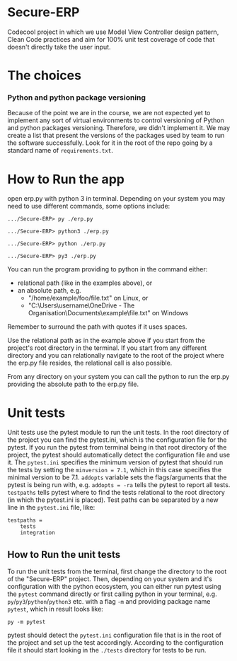 # Secure-ERP
Codecool project in which we use Model View Controller design pattern, 
Clean Code practices and aim for 100% unit test coverage 
of code that doesn't directly take the user input. 


# The choices

### Python and python package versioning 
Because of the point we are in the course, we are not expected yet to implement any sort of virtual environments to 
control versioning of Python and python packages versioning. Therefore, we didn't implement it. We may create a list 
that present the versions of the packages used by team to run the software successfully. Look for it in the root of the 
repo going by a standard name of `requirements.txt`.


# How to Run the app
open erp.py with python 3 in terminal. Depending on your system you may need to use 
different commands, some options include:

```
.../Secure-ERP> py ./erp.py
```
```
.../Secure-ERP> python3 ./erp.py
```
```
.../Secure-ERP> python ./erp.py
```
```
.../Secure-ERP> py3 ./erp.py
```
You can run the program providing to python in the command either:
- relational path (like in the examples above), or
- an absolute path, e.g. 
  - "/home/example/foo/file.txt" on Linux, or 
  - "C:\Users\username\OneDrive - The Organisation\Documents\example\file.txt" on Windows

Remember to surround the path with quotes if it uses spaces. 

Use the relational path as in the example above if you start from the project's root directory in the terminal. 
If you start from any different directory and you can relationally navigate to the root of the project where the erp.py 
file resides, the relational call is also possible.

From any directory on your system you can call the python to run the erp.py providing the absolute path to the erp.py 
file. 

# Unit tests
Unit tests use the pytest module to run the unit tests. In the root directory of the project
you can find the pytest.ini, which is the configuration file for the pytest. If you run the pytest from terminal being 
in that root directory of the project, the pytest should automatically detect the configuration file and use it.
The `pytest.ini` specifies the minimum version of pytest that should run the tests by setting the `minversion = 7.1`, 
which in this case specifies the minimal version to be 7.1.
`addopts` variable sets the flags/arguments that the pytest is being run with, e.g. `addopts = -ra` tells the pytest to 
report all tests. 
`testpaths` tells pytest where to find the tests relational to the root directory (in which the pytest.ini is placed). 
Test paths can be separated by a new line in the `pytest.ini` file, like:
```
testpaths =
    tests
    integration
```
## How to Run the unit tests
To run the unit tests from the terminal, first change the directory to the root of the "Secure-ERP" project. 
Then, depending on your system and it's configuration with the python ecosystem, 
you can either run pytest using the `pytest` command directly or first calling python in your terminal, e.g. 
`py`/`py3`/`python`/`python3` etc. with a flag `-m` and providing package name `pytest`, which in result looks like:
```
py -m pytest
```
pytest should detect the `pytest.ini` configuration file that is in the root of the project and set up the test accordingly.
According to the configuration file it should start looking in the `./tests` directory for tests to be run.